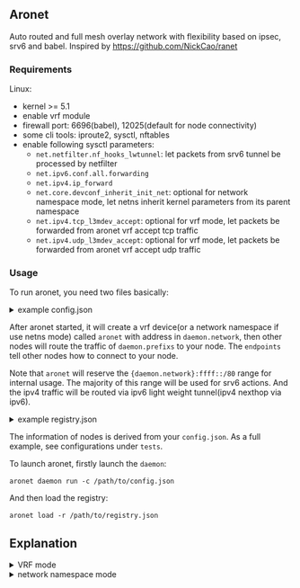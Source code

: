 ## Aronet

Auto routed and full mesh overlay network with flexibility based on ipsec, srv6 and babel. Inspired by https://github.com/NickCao/ranet

### Requirements

Linux:
+ kernel >= 5.1
+ enable vrf module
+ firewall port: 6696(babel), 12025(default for node connectivity)
+ some cli tools: iproute2, sysctl, nftables
+ enable following sysctl parameters:
	+ `net.netfilter.nf_hooks_lwtunnel`: let packets from srv6 tunnel be processed by netfilter
	+ `net.ipv6.conf.all.forwarding`
    + `net.ipv4.ip_forward`
    + `net.core.devconf_inherit_init_net`: optional for network namespace mode, let netns inherit kernel parameters from its parent namespace
    + `net.ipv4.tcp_l3mdev_accept`: optional for vrf mode, let packets be forwarded from aronet vrf accept tcp traffic
    + `net.ipv4.udp_l3mdev_accept`: optional for vrf mode, let packets be forwarded from aronet vrf accept udp traffic

### Usage


To run aronet, you need two files basically:

<details>

<summary> example config.json </summary>

#### `config.json`

 `config.json` contains basic configuration for running aronet, example:
 
 ```json
 {
  "private_key": "-----BEGIN PRIVATE KEY-----\nMC4CAQAwBQYDK2VwBCIEINWlTiVYz8YqhHQ2Gl1mNVNlZ5iH/Y31jZFluWhLkWv/\n-----END PRIVATE KEY-----",
  "organization": "example",
  "common_name": "host-01",
  "daemon": {
    "extra_network": [
      "240e::1/60"
    ],
    "network": "fd00::1/64",
    "mode": "vrf"
  },
  "endpoints": [
    {
      "address": "1.1.1.1",
      "port": 12025,
      "serial_number": 0
    },
    {
      "address_family": "ip6",
      "address": null,
      "port": 12025,
      "serial_number": 1
    }
  ]
}
```

</details>

After aronet started, it will create a vrf device(or a network namespace if use netns mode) called `aronet` with address in `daemon.network`, then other nodes will route the traffic of `daemon.prefixs` to your node. The `endpoints` tell other nodes how to connect to your node.

Note that `aronet` will reserve the `{daemon.network}:ffff::/80` range for internal usage. The majority of this range will be used for srv6 actions. And the ipv4 traffic will be routed via ipv6 light weight tunnel(ipv4 nexthop via ipv6).

<details>

<summary> example registry.json </summary>

#### `registry.json`

`registry.json` contains information of nodes in a mesh overlay network. And your nodes will connect to the nodes in `registry.json`. example:
```json
[
  {
    "public_key": "-----BEGIN PUBLIC KEY-----\nMCowBQYDK2VwAyEASCV1oi1Fu7jK31pSvMq1ofahu9BRI9O7zsZZ2bpdmJo=\n-----END PUBLIC KEY-----",
    "organization": "example",
    "nodes": [
      {
        "common_name": "host-01",
        "endpoints": [
          {
            "address": "2.2.2.2",
            "port": 12345,
            "serial_number": 0
          },
          {
            "address": "::1",
            "port": 12345,
            "serial_number": 1
          }
        ],
        "remarks": {
          "network": "fd66::1/64"
        }
      }
    ]
  },
  {
    "public_key": "-----BEGIN PUBLIC KEY-----\nMCowBQYDK2VwAyEAgsODQENIjHqks45F0U3tcJbg5rp1bQvb93z3aP75y/c=\n-----END PUBLIC KEY-----",
    "organization": "example2",
    "nodes": [
      {
        "common_name": "host-01",
        "endpoints": [
          {
            "address": "1.1.1.2",
            "port": 12345,
            "serial_number": 0
          },
          {
            "address": "::1",
            "port": 12345,
            "serial_number": 1
          }
        ],
        "remarks": {
          "network": "fd67::1/64",
          "extra_network": [
            "192.168.129.1/24"
          ]
        }
      }
    ]
  }
]
```

</details>

The information of nodes is derived from your `config.json`. As a full example, see configurations under `tests`.

To launch aronet, firstly launch the `daemon`:
```shell
aronet daemon run -c /path/to/config.json
```
And then load the registry:
```shell
aronet load -r /path/to/registry.json
```


## Explanation

<details>

<summary> VRF mode </summary>

### VRF mode

![topology of vrf mode](/assets/images/topology-vrf.png)



</details>

<details>

<summary> network namespace mode </summary>

### network namespace mode

![topology of vrf mode](/assets/images/topology-netns.png)


</details>

